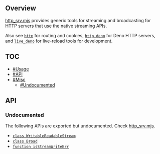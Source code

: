 ## Overview

[http_srv.mjs](../http_srv.mjs) provides generic tools for streaming and broadcasting for HTTP servers that use the native streaming APIs.

Also see [`http`](http_readme.md) for routing and cookies, [`http_deno`](http_deno_readme.md) for Deno HTTP servers, and [`live_deno`](live_deno_readme.md) for live-reload tools for development.

## TOC

* [#Usage](#usage)
* [#API](#api)
* [#Misc](#misc)
  * [#Undocumented](#undocumented)

## API

### Undocumented

The following APIs are exported but undocumented. Check [http_srv.mjs](../http_srv.mjs).

  * [`class WritableReadableStream`](../http_srv.mjs#L15)
  * [`class Broad`](../http_srv.mjs#L63)
  * [`function isStreamWriteErr`](../http_srv.mjs#L149)
